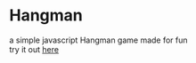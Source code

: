 # Hangman
 a simple javascript Hangman game made for fun  
 try it out [here](https://lil-miss-saigon.github.io/Hangman/)
